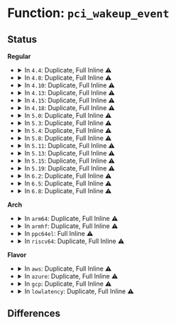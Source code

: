 # Function: <code>pci_wakeup_event</code>

## Status
<b>Regular</b>
<ul>
<li>
<details>
<summary>In <code>4.4</code>: Duplicate, Full Inline ⚠️</summary>

**Collision:** Static Duplication

**Inline:** Full

**Transformation:** False

**Instances:**

```
In drivers/pci/pci.c (ffffffff81433f06)
Location: drivers/pci/pci.h:86
Inline: True
Inline callers:
  - drivers/pci/pci.c:pci_wakeup
  - drivers/pci/pci.c:pci_pme_list_scan
```
```
In drivers/pci/pcie/pme.c (ffffffff8144b874)
Location: drivers/pci/pci.h:86
Inline: True
Inline callers:
  - drivers/pci/pcie/pme.c:pcie_pme_walk_bus
  - drivers/pci/pcie/pme.c:pcie_pme_work_fn
```
```
In drivers/pci/pci-acpi.c (ffffffff81457478)
Location: drivers/pci/pci.h:86
Inline: True
Inline callers:
  - drivers/pci/pci-acpi.c:pci_acpi_wake_dev
  - drivers/pci/pci-acpi.c:pci_acpi_wake_dev
```
</details>
</li>
<li>
<details>
<summary>In <code>4.8</code>: Duplicate, Full Inline ⚠️</summary>

**Collision:** Static Duplication

**Inline:** Full

**Transformation:** False

**Instances:**

```
In drivers/pci/pci.c (ffffffff81482c08)
Location: drivers/pci/pci.h:88
Inline: True
Inline callers:
  - drivers/pci/pci.c:pci_pme_list_scan
  - drivers/pci/pci.c:pci_wakeup
```
```
In drivers/pci/pcie/pme.c (ffffffff81497fe5)
Location: drivers/pci/pci.h:88
Inline: True
Inline callers:
  - drivers/pci/pcie/pme.c:pcie_pme_work_fn
  - drivers/pci/pcie/pme.c:pcie_pme_walk_bus
```
```
In drivers/pci/pci-acpi.c (ffffffff814a4088)
Location: drivers/pci/pci.h:88
Inline: True
Inline callers:
  - drivers/pci/pci-acpi.c:pci_acpi_wake_dev
  - drivers/pci/pci-acpi.c:pci_acpi_wake_dev
```
</details>
</li>
<li>
<details>
<summary>In <code>4.10</code>: Duplicate, Full Inline ⚠️</summary>

**Collision:** Static Duplication

**Inline:** Full

**Transformation:** False

**Instances:**

```
In drivers/pci/pci.c (ffffffff814a4198)
Location: drivers/pci/pci.h:88
Inline: True
Inline callers:
  - drivers/pci/pci.c:pci_pme_list_scan
  - drivers/pci/pci.c:pci_wakeup
```
```
In drivers/pci/pcie/pme.c (ffffffff814b9895)
Location: drivers/pci/pci.h:88
Inline: True
Inline callers:
  - drivers/pci/pcie/pme.c:pcie_pme_work_fn
  - drivers/pci/pcie/pme.c:pcie_pme_walk_bus
```
```
In drivers/pci/pci-acpi.c (ffffffff814c5e18)
Location: drivers/pci/pci.h:88
Inline: True
Inline callers:
  - drivers/pci/pci-acpi.c:pci_acpi_wake_dev
  - drivers/pci/pci-acpi.c:pci_acpi_wake_dev
```
</details>
</li>
<li>
<details>
<summary>In <code>4.13</code>: Duplicate, Full Inline ⚠️</summary>

**Collision:** Static Duplication

**Inline:** Full

**Transformation:** False

**Instances:**

```
In drivers/pci/pci.c (ffffffff814ae1d6)
Location: drivers/pci/pci.h:86
Inline: True
Inline callers:
  - drivers/pci/pci.c:pci_pme_list_scan
  - drivers/pci/pci.c:pci_wakeup
```
```
In drivers/pci/pcie/pme.c (ffffffff814c4071)
Location: drivers/pci/pci.h:86
Inline: True
Inline callers:
  - drivers/pci/pcie/pme.c:pcie_pme_work_fn
  - drivers/pci/pcie/pme.c:pcie_pme_walk_bus
```
```
In drivers/pci/pci-acpi.c (ffffffff814cfe8f)
Location: drivers/pci/pci.h:86
Inline: True
Inline callers:
  - drivers/pci/pci-acpi.c:pci_acpi_wake_dev
  - drivers/pci/pci-acpi.c:pci_acpi_wake_dev
```
</details>
</li>
<li>
<details>
<summary>In <code>4.15</code>: Duplicate, Full Inline ⚠️</summary>

**Collision:** Static Duplication

**Inline:** Full

**Transformation:** False

**Instances:**

```
In drivers/pci/pci.c (ffffffff814ed5b6)
Location: drivers/pci/pci.h:87
Inline: True
Inline callers:
  - drivers/pci/pci.c:pci_pme_list_scan
  - drivers/pci/pci.c:pci_wakeup
```
```
In drivers/pci/pcie/pme.c (ffffffff815042ad)
Location: drivers/pci/pci.h:87
Inline: True
Inline callers:
  - drivers/pci/pcie/pme.c:pcie_pme_work_fn
  - drivers/pci/pcie/pme.c:pcie_pme_walk_bus
```
```
In drivers/pci/pci-acpi.c (ffffffff815100df)
Location: drivers/pci/pci.h:87
Inline: True
Inline callers:
  - drivers/pci/pci-acpi.c:pci_acpi_wake_dev
  - drivers/pci/pci-acpi.c:pci_acpi_wake_dev
```
</details>
</li>
<li>
<details>
<summary>In <code>4.18</code>: Duplicate, Full Inline ⚠️</summary>

**Collision:** Static Duplication

**Inline:** Full

**Transformation:** False

**Instances:**

```
In drivers/pci/pci.c (ffffffff8151d1c9)
Location: drivers/pci/pci.h:88
Inline: True
Inline callers:
  - drivers/pci/pci.c:pci_pme_list_scan
  - drivers/pci/pci.c:pci_wakeup
```
```
In drivers/pci/pcie/pme.c (ffffffff81535249)
Location: drivers/pci/pci.h:88
Inline: True
Inline callers:
  - drivers/pci/pcie/pme.c:pcie_pme_work_fn
  - drivers/pci/pcie/pme.c:pcie_pme_walk_bus
```
```
In drivers/pci/pci-acpi.c (ffffffff815451cf)
Location: drivers/pci/pci.h:88
Inline: True
Inline callers:
  - drivers/pci/pci-acpi.c:pci_acpi_wake_dev
  - drivers/pci/pci-acpi.c:pci_acpi_wake_dev
```
</details>
</li>
<li>
<details>
<summary>In <code>5.0</code>: Duplicate, Full Inline ⚠️</summary>

**Collision:** Static Duplication

**Inline:** Full

**Transformation:** False

**Instances:**

```
In drivers/pci/pci.c (ffffffff815328c9)
Location: drivers/pci/pci.h:96
Inline: True
Inline callers:
  - drivers/pci/pci.c:pci_pme_list_scan
  - drivers/pci/pci.c:pci_wakeup
```
```
In drivers/pci/pci-acpi.c (ffffffff8154123f)
Location: drivers/pci/pci.h:96
Inline: True
Inline callers:
  - drivers/pci/pci-acpi.c:pci_acpi_wake_dev
  - drivers/pci/pci-acpi.c:pci_acpi_wake_dev
```
```
In drivers/pci/pcie/pme.c (ffffffff8154c7f9)
Location: drivers/pci/pci.h:96
Inline: True
Inline callers:
  - drivers/pci/pcie/pme.c:pcie_pme_work_fn
  - drivers/pci/pcie/pme.c:pcie_pme_walk_bus
```
</details>
</li>
<li>
<details>
<summary>In <code>5.3</code>: Duplicate, Full Inline ⚠️</summary>

**Collision:** Static Duplication

**Inline:** Full

**Transformation:** False

**Instances:**

```
In drivers/pci/pci.c (ffffffff81562005)
Location: drivers/pci/pci.h:101
Inline: True
Inline callers:
  - drivers/pci/pci.c:pci_pme_list_scan
  - drivers/pci/pci.c:pci_wakeup
```
```
In drivers/pci/pci-acpi.c (ffffffff81570b99)
Location: drivers/pci/pci.h:101
Inline: True
Inline callers:
  - drivers/pci/pci-acpi.c:pci_acpi_wake_dev
  - drivers/pci/pci-acpi.c:pci_acpi_wake_dev
```
```
In drivers/pci/pcie/pme.c (ffffffff8157c436)
Location: drivers/pci/pci.h:101
Inline: True
Inline callers:
  - drivers/pci/pcie/pme.c:pcie_pme_work_fn
  - drivers/pci/pcie/pme.c:pcie_pme_walk_bus
```
</details>
</li>
<li>
<details>
<summary>In <code>5.4</code>: Duplicate, Full Inline ⚠️</summary>

**Collision:** Static Duplication

**Inline:** Full

**Transformation:** False

**Instances:**

```
In drivers/pci/pci.c (ffffffff815831a5)
Location: drivers/pci/pci.h:112
Inline: True
Inline callers:
  - drivers/pci/pci.c:pci_pme_list_scan
  - drivers/pci/pci.c:pci_wakeup
```
```
In drivers/pci/pci-acpi.c (ffffffff81591d89)
Location: drivers/pci/pci.h:112
Inline: True
Inline callers:
  - drivers/pci/pci-acpi.c:pci_acpi_wake_dev
  - drivers/pci/pci-acpi.c:pci_acpi_wake_dev
```
```
In drivers/pci/pcie/pme.c (ffffffff8159de96)
Location: drivers/pci/pci.h:112
Inline: True
Inline callers:
  - drivers/pci/pcie/pme.c:pcie_pme_work_fn
  - drivers/pci/pcie/pme.c:pcie_pme_walk_bus
```
</details>
</li>
<li>
<details>
<summary>In <code>5.8</code>: Duplicate, Full Inline ⚠️</summary>

**Collision:** Static Duplication

**Inline:** Full

**Transformation:** False

**Instances:**

```
In drivers/pci/pci.c (ffffffff81629d85)
Location: drivers/pci/pci.h:113
Inline: True
Inline callers:
  - drivers/pci/pci.c:pci_pme_list_scan
  - drivers/pci/pci.c:pci_wakeup
```
```
In drivers/pci/pcie/pme.c (ffffffff8163d939)
Location: drivers/pci/pci.h:113
Inline: True
Inline callers:
  - drivers/pci/pcie/pme.c:pcie_pme_handle_request
  - drivers/pci/pcie/pme.c:pcie_pme_walk_bus
```
```
In drivers/pci/pci-acpi.c (ffffffff816405cf)
Location: drivers/pci/pci.h:113
Inline: True
Inline callers:
  - drivers/pci/pci-acpi.c:pci_acpi_wake_dev
  - drivers/pci/pci-acpi.c:pci_acpi_wake_dev
```
</details>
</li>
<li>
<details>
<summary>In <code>5.11</code>: Duplicate, Full Inline ⚠️</summary>

**Collision:** Static Duplication

**Inline:** Full

**Transformation:** False

**Instances:**

```
In drivers/pci/pci.c (ffffffff816501b5)
Location: drivers/pci/pci.h:115
Inline: True
Inline callers:
  - drivers/pci/pci.c:pci_pme_list_scan
```
```
In drivers/pci/pcie/pme.c (ffffffff81663fc9)
Location: drivers/pci/pci.h:115
Inline: True
Inline callers:
  - drivers/pci/pcie/pme.c:pcie_pme_handle_request
  - drivers/pci/pcie/pme.c:pcie_pme_walk_bus
```
```
In drivers/pci/pci-acpi.c (ffffffff816669df)
Location: drivers/pci/pci.h:115
Inline: True
Inline callers:
  - drivers/pci/pci-acpi.c:pci_acpi_wake_dev
  - drivers/pci/pci-acpi.c:pci_acpi_wake_dev
```
</details>
</li>
<li>
<details>
<summary>In <code>5.13</code>: Duplicate, Full Inline ⚠️</summary>

**Collision:** Static Duplication

**Inline:** Full

**Transformation:** False

**Instances:**

```
In drivers/pci/pci.c (ffffffff81632d75)
Location: drivers/pci/pci.h:109
Inline: True
Inline callers:
  - drivers/pci/pci.c:pci_pme_list_scan
```
```
In drivers/pci/pcie/pme.c (ffffffff81646439)
Location: drivers/pci/pci.h:109
Inline: True
Inline callers:
  - drivers/pci/pcie/pme.c:pcie_pme_handle_request
  - drivers/pci/pcie/pme.c:pcie_pme_walk_bus
```
```
In drivers/pci/pci-acpi.c (ffffffff81648e8f)
Location: drivers/pci/pci.h:109
Inline: True
Inline callers:
  - drivers/pci/pci-acpi.c:pci_acpi_wake_dev
  - drivers/pci/pci-acpi.c:pci_acpi_wake_dev
```
</details>
</li>
<li>
<details>
<summary>In <code>5.15</code>: Duplicate, Full Inline ⚠️</summary>

**Collision:** Static Duplication

**Inline:** Full

**Transformation:** False

**Instances:**

```
In drivers/pci/pci.c (ffffffff816a2ee5)
Location: drivers/pci/pci.h:130
Inline: True
Inline callers:
  - drivers/pci/pci.c:pci_pme_list_scan
```
```
In drivers/pci/pcie/pme.c (ffffffff816b7ca9)
Location: drivers/pci/pci.h:130
Inline: True
Inline callers:
  - drivers/pci/pcie/pme.c:pcie_pme_handle_request
  - drivers/pci/pcie/pme.c:pcie_pme_walk_bus
```
```
In drivers/pci/pci-acpi.c (ffffffff816ba8df)
Location: drivers/pci/pci.h:130
Inline: True
Inline callers:
  - drivers/pci/pci-acpi.c:pci_acpi_wake_dev
  - drivers/pci/pci-acpi.c:pci_acpi_wake_dev
```
</details>
</li>
<li>
<details>
<summary>In <code>5.19</code>: Duplicate, Full Inline ⚠️</summary>

**Collision:** Static Duplication

**Inline:** Full

**Transformation:** False

**Instances:**

```
In drivers/pci/pci.c (ffffffff817c50ac)
Location: drivers/pci/pci.h:91
Inline: True
Inline callers:
  - drivers/pci/pci.c:pci_pme_list_scan
```
```
In drivers/pci/pcie/pme.c (ffffffff817dc0a8)
Location: drivers/pci/pci.h:91
Inline: True
Inline callers:
  - drivers/pci/pcie/pme.c:pcie_pme_handle_request
  - drivers/pci/pcie/pme.c:pcie_pme_walk_bus
```
```
In drivers/pci/pci-acpi.c (ffffffff817df1d0)
Location: drivers/pci/pci.h:91
Inline: True
Inline callers:
  - drivers/pci/pci-acpi.c:pci_acpi_wake_dev
  - drivers/pci/pci-acpi.c:pci_acpi_wake_dev
```
</details>
</li>
<li>
<details>
<summary>In <code>6.2</code>: Duplicate, Full Inline ⚠️</summary>

**Collision:** Static Duplication

**Inline:** Full

**Transformation:** False

**Instances:**

```
In drivers/pci/pci.c (ffffffff818e212c)
Location: drivers/pci/pci.h:106
Inline: True
Inline callers:
  - drivers/pci/pci.c:pci_pme_list_scan
```
```
In drivers/pci/pcie/pme.c (ffffffff818fdf0c)
Location: drivers/pci/pci.h:106
Inline: True
Inline callers:
  - drivers/pci/pcie/pme.c:pcie_pme_handle_request
  - drivers/pci/pcie/pme.c:pcie_pme_walk_bus
```
```
In drivers/pci/pci-acpi.c (ffffffff81901f30)
Location: drivers/pci/pci.h:106
Inline: True
Inline callers:
  - drivers/pci/pci-acpi.c:pci_acpi_wake_dev
  - drivers/pci/pci-acpi.c:pci_acpi_wake_dev
```
</details>
</li>
<li>
<details>
<summary>In <code>6.5</code>: Duplicate, Full Inline ⚠️</summary>

**Collision:** Static Duplication

**Inline:** Full

**Transformation:** False

**Instances:**

```
In drivers/pci/pci.c (ffffffff8192556c)
Location: drivers/pci/pci.h:94
Inline: True
Inline callers:
  - drivers/pci/pci.c:pci_pme_list_scan
```
```
In drivers/pci/pcie/pme.c (ffffffff819413be)
Location: drivers/pci/pci.h:94
Inline: True
Inline callers:
  - drivers/pci/pcie/pme.c:pcie_pme_handle_request
  - drivers/pci/pcie/pme.c:pcie_pme_walk_bus
```
```
In drivers/pci/pci-acpi.c (ffffffff819454a8)
Location: drivers/pci/pci.h:94
Inline: True
Inline callers:
  - drivers/pci/pci-acpi.c:pci_acpi_wake_dev
  - drivers/pci/pci-acpi.c:pci_acpi_wake_dev
```
</details>
</li>
<li>
<details>
<summary>In <code>6.8</code>: Duplicate, Full Inline ⚠️</summary>

**Collision:** Static Duplication

**Inline:** Full

**Transformation:** False

**Instances:**

```
In drivers/pci/pci.c (ffffffff8196dcc7)
Location: drivers/pci/pci.h:103
Inline: True
Inline callers:
  - drivers/pci/pci.c:pci_pme_list_scan
```
```
In drivers/pci/pcie/pme.c (ffffffff8198a61e)
Location: drivers/pci/pci.h:103
Inline: True
Inline callers:
  - drivers/pci/pcie/pme.c:pcie_pme_handle_request
  - drivers/pci/pcie/pme.c:pcie_pme_walk_bus
```
```
In drivers/pci/pci-acpi.c (ffffffff8198e7d8)
Location: drivers/pci/pci.h:103
Inline: True
Inline callers:
  - drivers/pci/pci-acpi.c:pci_acpi_wake_dev
  - drivers/pci/pci-acpi.c:pci_acpi_wake_dev
```
</details>
</li>
</ul>
<b>Arch</b>
<ul>
<li>
<details>
<summary>In <code>arm64</code>: Duplicate, Full Inline ⚠️</summary>

**Collision:** Static Duplication

**Inline:** Full

**Transformation:** False

**Instances:**

```
In drivers/pci/pci.c (ffff8000106e6ff0)
Location: drivers/pci/pci.h:112
Inline: True
Inline callers:
  - drivers/pci/pci.c:pci_pme_list_scan
  - drivers/pci/pci.c:pci_wakeup
```
```
In drivers/pci/pci-acpi.c (ffff8000106f7bf0)
Location: drivers/pci/pci.h:112
Inline: True
Inline callers:
  - drivers/pci/pci-acpi.c:pci_acpi_wake_dev
  - drivers/pci/pci-acpi.c:pci_acpi_wake_dev
```
```
In drivers/pci/pcie/pme.c (ffff800010706330)
Location: drivers/pci/pci.h:112
Inline: True
Inline callers:
  - drivers/pci/pcie/pme.c:pcie_pme_work_fn
  - drivers/pci/pcie/pme.c:pcie_pme_walk_bus
```
</details>
</li>
<li>
<details>
<summary>In <code>armhf</code>: Duplicate, Full Inline ⚠️</summary>

**Collision:** Static Duplication

**Inline:** Full

**Transformation:** False

**Instances:**

```
In drivers/pci/pci.c (c0882230)
Location: drivers/pci/pci.h:112
Inline: True
Inline callers:
  - drivers/pci/pci.c:pci_pme_list_scan
  - drivers/pci/pci.c:pci_wakeup
```
```
In drivers/pci/pcie/pme.c (c089d328)
Location: drivers/pci/pci.h:112
Inline: True
Inline callers:
  - drivers/pci/pcie/pme.c:pcie_pme_work_fn
  - drivers/pci/pcie/pme.c:pcie_pme_walk_bus
```
</details>
</li>
<li>
<details>
<summary>In <code>ppc64el</code>: Full Inline ⚠️</summary>

**Collision:** Unique Static

**Inline:** Full

**Transformation:** False

**Instances:**

```
In drivers/pci/pci.c (c000000000861630)
Location: drivers/pci/pci.h:112
Inline: True
Inline callers:
  - drivers/pci/pci.c:pci_pme_list_scan
  - drivers/pci/pci.c:pci_wakeup
```
</details>
</li>
<li>
<details>
<summary>In <code>riscv64</code>: Duplicate, Full Inline ⚠️</summary>

**Collision:** Static Duplication

**Inline:** Full

**Transformation:** False

**Instances:**

```
In drivers/pci/pci.c (0)
Location: drivers/pci/pci.h:112
Inline: True
```
```
In drivers/pci/pcie/pme.c (0)
Location: drivers/pci/pci.h:112
Inline: True
```
</details>
</li>
</ul>
<b>Flavor</b>
<ul>
<li>
<details>
<summary>In <code>aws</code>: Duplicate, Full Inline ⚠️</summary>

**Collision:** Static Duplication

**Inline:** Full

**Transformation:** False

**Instances:**

```
In drivers/pci/pci.c (ffffffff815776c5)
Location: drivers/pci/pci.h:112
Inline: True
Inline callers:
  - drivers/pci/pci.c:pci_pme_list_scan
  - drivers/pci/pci.c:pci_wakeup
```
```
In drivers/pci/pci-acpi.c (ffffffff81585c19)
Location: drivers/pci/pci.h:112
Inline: True
Inline callers:
  - drivers/pci/pci-acpi.c:pci_acpi_wake_dev
  - drivers/pci/pci-acpi.c:pci_acpi_wake_dev
```
```
In drivers/pci/pcie/pme.c (ffffffff81591696)
Location: drivers/pci/pci.h:112
Inline: True
Inline callers:
  - drivers/pci/pcie/pme.c:pcie_pme_work_fn
  - drivers/pci/pcie/pme.c:pcie_pme_walk_bus
```
</details>
</li>
<li>
<details>
<summary>In <code>azure</code>: Duplicate, Full Inline ⚠️</summary>

**Collision:** Static Duplication

**Inline:** Full

**Transformation:** False

**Instances:**

```
In drivers/pci/pci.c (ffffffff81565e25)
Location: drivers/pci/pci.h:112
Inline: True
Inline callers:
  - drivers/pci/pci.c:pci_pme_list_scan
  - drivers/pci/pci.c:pci_wakeup
```
```
In drivers/pci/pci-acpi.c (ffffffff815749e9)
Location: drivers/pci/pci.h:112
Inline: True
Inline callers:
  - drivers/pci/pci-acpi.c:pci_acpi_wake_dev
  - drivers/pci/pci-acpi.c:pci_acpi_wake_dev
```
```
In drivers/pci/pcie/pme.c (ffffffff8158098a)
Location: drivers/pci/pci.h:112
Inline: True
Inline callers:
  - drivers/pci/pcie/pme.c:pcie_pme_work_fn
  - drivers/pci/pcie/pme.c:pcie_pme_walk_bus
```
</details>
</li>
<li>
<details>
<summary>In <code>gcp</code>: Duplicate, Full Inline ⚠️</summary>

**Collision:** Static Duplication

**Inline:** Full

**Transformation:** False

**Instances:**

```
In drivers/pci/pci.c (ffffffff81576ef5)
Location: drivers/pci/pci.h:112
Inline: True
Inline callers:
  - drivers/pci/pci.c:pci_pme_list_scan
  - drivers/pci/pci.c:pci_wakeup
```
```
In drivers/pci/pci-acpi.c (ffffffff81585ad9)
Location: drivers/pci/pci.h:112
Inline: True
Inline callers:
  - drivers/pci/pci-acpi.c:pci_acpi_wake_dev
  - drivers/pci/pci-acpi.c:pci_acpi_wake_dev
```
```
In drivers/pci/pcie/pme.c (ffffffff81591be6)
Location: drivers/pci/pci.h:112
Inline: True
Inline callers:
  - drivers/pci/pcie/pme.c:pcie_pme_work_fn
  - drivers/pci/pcie/pme.c:pcie_pme_walk_bus
```
</details>
</li>
<li>
<details>
<summary>In <code>lowlatency</code>: Duplicate, Full Inline ⚠️</summary>

**Collision:** Static Duplication

**Inline:** Full

**Transformation:** False

**Instances:**

```
In drivers/pci/pci.c (ffffffff815913d5)
Location: drivers/pci/pci.h:112
Inline: True
Inline callers:
  - drivers/pci/pci.c:pci_pme_list_scan
  - drivers/pci/pci.c:pci_wakeup
```
```
In drivers/pci/pci-acpi.c (ffffffff8159ff89)
Location: drivers/pci/pci.h:112
Inline: True
Inline callers:
  - drivers/pci/pci-acpi.c:pci_acpi_wake_dev
  - drivers/pci/pci-acpi.c:pci_acpi_wake_dev
```
```
In drivers/pci/pcie/pme.c (ffffffff815ac259)
Location: drivers/pci/pci.h:112
Inline: True
Inline callers:
  - drivers/pci/pcie/pme.c:pcie_pme_work_fn
  - drivers/pci/pcie/pme.c:pcie_pme_walk_bus
```
</details>
</li>
</ul>

## Differences
